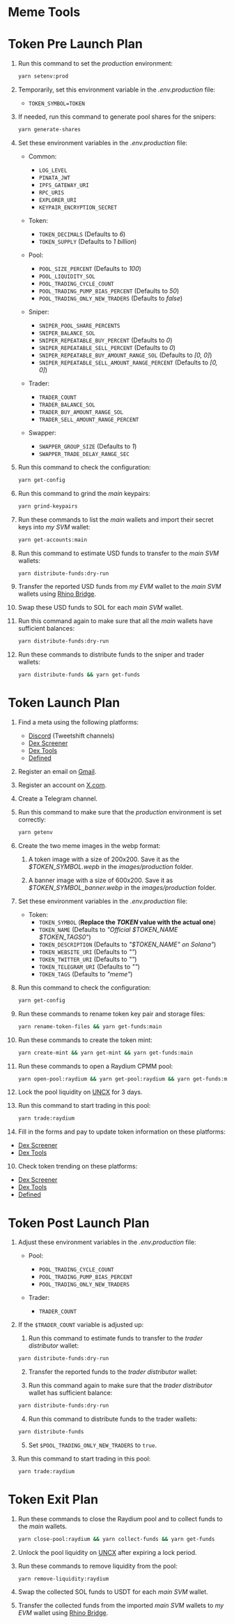 # Meme Tools

# Token Pre Launch Plan

1. Run this command to set the _production_ environment:

    ```bash
    yarn setenv:prod
    ```

2. Temporarily, set this environment variable in the _.env.production_ file:

    - `TOKEN_SYMBOL=TOKEN`

3. If needed, run this command to generate pool shares for the snipers:

    ```bash
    yarn generate-shares
    ```

4. Set these environment variables in the _.env.production_ file:

    - Common:

        - `LOG_LEVEL`
        - `PINATA_JWT`
        - `IPFS_GATEWAY_URI`
        - `RPC_URIS`
        - `EXPLORER_URI`
        - `KEYPAIR_ENCRYPTION_SECRET`

    - Token:

        - `TOKEN_DECIMALS` (Defaults to _6_)
        - `TOKEN_SUPPLY` (Defaults to _1 billion_)

    - Pool:

        - `POOL_SIZE_PERCENT` (Defaults to _100_)
        - `POOL_LIQUIDITY_SOL`
        - `POOL_TRADING_CYCLE_COUNT`
        - `POOL_TRADING_PUMP_BIAS_PERCENT` (Defaults to _50_)
        - `POOL_TRADING_ONLY_NEW_TRADERS` (Defaults to _false_)

    - Sniper:

        - `SNIPER_POOL_SHARE_PERCENTS`
        - `SNIPER_BALANCE_SOL`
        - `SNIPER_REPEATABLE_BUY_PERCENT` (Defaults to _0_)
        - `SNIPER_REPEATABLE_SELL_PERCENT` (Defaults to _0_)
        - `SNIPER_REPEATABLE_BUY_AMOUNT_RANGE_SOL` (Defaults to _[0, 0]_)
        - `SNIPER_REPEATABLE_SELL_AMOUNT_RANGE_PERCENT` (Defaults to _[0, 0]_)

    - Trader:

        - `TRADER_COUNT`
        - `TRADER_BALANCE_SOL`
        - `TRADER_BUY_AMOUNT_RANGE_SOL`
        - `TRADER_SELL_AMOUNT_RANGE_PERCENT`

    - Swapper:
        - `SWAPPER_GROUP_SIZE` (Defaults to _1_)
        - `SWAPPER_TRADE_DELAY_RANGE_SEC`

5. Run this command to check the configuration:

    ```bash
    yarn get-config
    ```

6. Run this command to grind the _main_ keypairs:

    ```bash
    yarn grind-keypairs
    ```

7. Run these commands to list the _main_ wallets and import their secret keys into _my SVM_ wallet:

    ```bash
    yarn get-accounts:main
    ```

8. Run this command to estimate USD funds to transfer to the _main SVM_ wallets:

    ```bash
    yarn distribute-funds:dry-run
    ```

9. Transfer the reported USD funds from _my EVM_ wallet to the _main SVM_ wallets using [Rhino Bridge](https://app.rhino.fi/bridge?mode=receive&chainIn=ETHEREUM&chainOut=SOLANA&token=USDT).

10. Swap these USD funds to SOL for each _main SVM_ wallet.

11. Run this command again to make sure that all the _main_ wallets have sufficient balances:

    ```bash
    yarn distribute-funds:dry-run
    ```

12. Run these commands to distribute funds to the sniper and trader wallets:

    ```bash
    yarn distribute-funds && yarn get-funds
    ```

# Token Launch Plan

1. Find a meta using the following platforms:

    - [Discord](https://discord.com) (Tweetshift channels)
    - [Dex Screener](https://dexscreener.com/1h?rankBy=trendingScoreH1&order=desc)
    - [Dex Tools](https://www.dextools.io/app/en/trending)
    - [Defined](https://www.defined.fi/tokens/discover?createdAt=hour1&rankingBy=volume&rankingDirection=DESC)

2. Register an email on [Gmail](https://workspace.google.com/intl/en-US/gmail/).

3. Register an account on [X.com](https://x.com/i/flow/signup).

4. Create a Telegram channel.

5. Run this command to make sure that the _production_ environment is set correctly:

    ```bash
    yarn getenv
    ```

6. Create the two meme images in the webp format:

    1. A token image with a size of 200x200. Save it as the _$TOKEN_SYMBOL.wepb_ in the _images/production_ folder.

    2. A banner image with a size of 600x200. Save it as _$TOKEN_SYMBOL_banner.webp_ in the _images/production_ folder.

7. Set these environment variables in the _.env.production_ file:

    - Token:
        - `TOKEN_SYMBOL` (**Replace the _TOKEN_ value with the actual one**)
        - `TOKEN_NAME` (Defaults to _"Official $TOKEN_NAME $TOKEN_TAGS0"_)
        - `TOKEN_DESCRIPTION` (Defaults to _"$TOKEN_NAME" on Solana"_)
        - `TOKEN_WEBSITE_URI` (Defaults to _""_)
        - `TOKEN_TWITTER_URI` (Defaults to _""_)
        - `TOKEN_TELEGRAM_URI` (Defaults to _""_)
        - `TOKEN_TAGS` (Defaults to _"meme"_)

8. Run this command to check the configuration:

    ```bash
    yarn get-config
    ```

9. Run these commands to rename token key pair and storage files:

    ```bash
    yarn rename-token-files && yarn get-funds:main
    ```

10. Run these commands to create the token mint:

    ```bash
    yarn create-mint && yarn get-mint && yarn get-funds:main
    ```

11. Run these commands to open a Raydium CPMM pool:

    ```bash
    yarn open-pool:raydium && yarn get-pool:raydium && yarn get-funds:main
    ```

12. Lock the pool liquidity on [UNCX](https://solana.uncx.network/lockers/manage/locker) for 3 days.

13. Run this command to start trading in this pool:

    ```bash
    yarn trade:raydium
    ```

14. Fill in the forms and pay to update token information on these platforms:

- [Dex Screener](https://marketplace.dexscreener.com/product/token-info/order)
- [Dex Tools](https://www.dextools.io/marketplace/en/create-socials)

10. Check token trending on these platforms:

- [Dex Screener](https://dexscreener.com/6h?rankBy=trendingScoreH6&order=desc&chainIds=solana)
- [Dex Tools](https://www.dextools.io/app/en/solana/trending)
- [Defined](https://www.defined.fi/tokens/discover?network=sol&createdAt=hour4&rankingBy=volume&rankingDirection=DESC)

# Token Post Launch Plan

1. Adjust these environment variables in the _.env.production_ file:

    - Pool:

        - `POOL_TRADING_CYCLE_COUNT`
        - `POOL_TRADING_PUMP_BIAS_PERCENT`
        - `POOL_TRADING_ONLY_NEW_TRADERS`

    - Trader:

        - `TRADER_COUNT`

2. If the `$TRADER_COUNT` variable is adjusted up:

    1. Run this command to estimate funds to transfer to the _trader distributor_ wallet:

    ```bash
    yarn distribute-funds:dry-run
    ```

    2. Transfer the reported funds to the _trader distributor_ wallet:

    3. Run this command again to make sure that the _trader distributor_ wallet has sufficient balance:

    ```bash
    yarn distribute-funds:dry-run
    ```

    4. Run this command to distribute funds to the trader wallets:

    ```bash
    yarn distribute-funds
    ```

    5. Set `$POOL_TRADING_ONLY_NEW_TRADERS` to `true`.

3. Run this command to start trading in this pool:

    ```bash
    yarn trade:raydium
    ```

# Token Exit Plan

1. Run these commands to close the Raydium pool and to collect funds to the _main_ wallets.

    ```bash
    yarn close-pool:raydium && yarn collect-funds && yarn get-funds
    ```

2. Unlock the pool liquidity on [UNCX](https://solana.uncx.network/lockers/manage/locker) after expiring a lock period.

3. Run these commands to remove liquidity from the pool:

    ```bash
    yarn remove-liquidity:raydium
    ```

4. Swap the collected SOL funds to USDT for each _main SVM_ wallet.

5. Transfer the collected funds from the imported _main SVM_ wallets to _my EVM_ wallet using [Rhino Bridge](https://app.rhino.fi/bridge?mode=receive&chainIn=SOLANA&chainOut=ETHEREUM&token=USDT).
